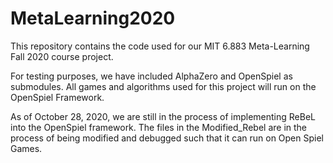 # MetaLearning2020 

This repository contains the code used for our MIT 6.883 Meta-Learning Fall 2020 course project.


For testing purposes, we have included AlphaZero and OpenSpiel as submodules. All games and algorithms used for this project will run on the OpenSpiel Framework.

As of October 28, 2020, we are still in the process of implementing ReBeL into the OpenSpiel framework. The files in the Modified_Rebel are in the process of being modified and debugged such that it can run on Open Spiel Games.
